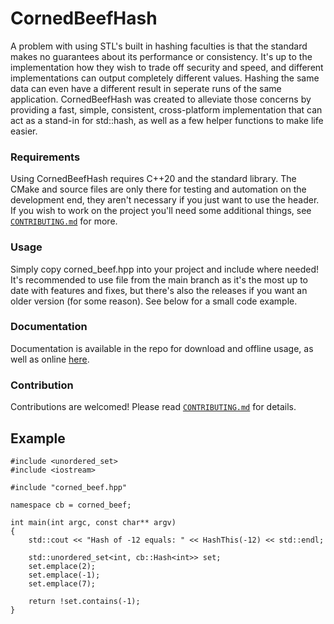 # CornedBeefHash
A problem with using STL's built in hashing faculties is that the standard makes no guarantees about its performance or consistency. It's up to the implementation how they wish to trade off security and speed, and different implementations can output completely different values. Hashing the same data can even have a different result in seperate runs of the same application. CornedBeefHash was created to alleviate those concerns by providing a fast, simple, consistent, cross-platform implementation that can act as a stand-in for std::hash, as well as a few helper functions to make life easier.

### Requirements
Using CornedBeefHash requires C++20 and the standard library. The CMake and source files are only there for testing and automation on the development end, they aren't necessary if you just want to use the header.
If you wish to work on the project you'll need some additional things, see [`CONTRIBUTING.md`](https://github.com/aedank0/corned-beef/blob/e946ea2e2e76ddd9a21b961203cf37a1293acff2/CONTRIBUTING.md) for more.

### Usage
Simply copy corned_beef.hpp into your project and include where needed! It's recommended to use file from the main branch as it's the most up to date with features and fixes, but there's also the releases if you want an older version (for some reason). See below for a small code example.

### Documentation
Documentation is available in the repo for download and offline usage, as well as online [here](https://aedank0.github.io/corned-beef/docs/html/).

### Contribution
Contributions are welcomed!
Please read [`CONTRIBUTING.md`](https://github.com/aedank0/corned-beef/blob/e946ea2e2e76ddd9a21b961203cf37a1293acff2/CONTRIBUTING.md) for details.

## Example
```
#include <unordered_set>
#include <iostream>

#include "corned_beef.hpp"

namespace cb = corned_beef;

int main(int argc, const char** argv)
{
    std::cout << "Hash of -12 equals: " << HashThis(-12) << std::endl;

    std::unordered_set<int, cb::Hash<int>> set;
    set.emplace(2);
    set.emplace(-1);
    set.emplace(7);

    return !set.contains(-1);
}
```
